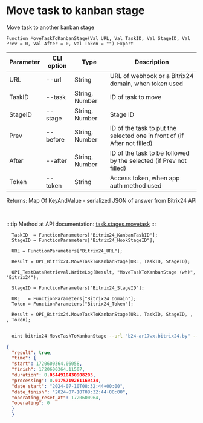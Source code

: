 ﻿---
sidebar_position: 5
---

# Move task to kanban stage
 Move task to another kanban stage



`Function MoveTaskToKanbanStage(Val URL, Val TaskID, Val StageID, Val Prev = 0, Val After = 0, Val Token = "") Export`

  | Parameter | CLI option | Type | Description |
  |-|-|-|-|
  | URL | --url | String | URL of webhook or a Bitrix24 domain, when token used |
  | TaskID | --task | String, Number | ID of task to move |
  | StageID | --stage | String, Number | Stage ID |
  | Prev | --before | String, Number | ID of the task to put the selected one in front of (if After not filled) |
  | After | --after | String, Number | ID of the task to be followed by the selected (if Prev not filled) |
  | Token | --token | String | Access token, when app auth method used |

  
  Returns:  Map Of KeyAndValue - serialized JSON of answer from Bitrix24 API

<br/>

:::tip
Method at API documentation: [task.stages.movetask](https://dev.1c-bitrix.ru/rest_help/tasks/task/kanban/task_stages_movetask.php)
:::
<br/>


```bsl title="Code example"
  TaskID  = FunctionParameters["Bitrix24_KanbanTaskID"];
  StageID = FunctionParameters["Bitrix24_HookStageID"];
  
  URL = FunctionParameters["Bitrix24_URL"];
  
  Result = OPI_Bitrix24.MoveTaskToKanbanStage(URL, TaskID, StageID);
  
  OPI_TestDataRetrieval.WriteLog(Result, "MoveTaskToKanbanStage (wh)", "Bitrix24");
  
  StageID = FunctionParameters["Bitrix24_StageID"];
  
  URL   = FunctionParameters["Bitrix24_Domain"];
  Token = FunctionParameters["Bitrix24_Token"];
  
  Result = OPI_Bitrix24.MoveTaskToKanbanStage(URL, TaskID, StageID, , , Token);
```



```sh title="CLI command example"
    
  oint bitrix24 MoveTaskToKanbanStage --url "b24-ar17wx.bitrix24.by" --task "1086" --stage "320" --before %before% --after %after% --token "fe3fa966006e9f06006b12e400000001000..."

```

```json title="Result"
{
  "result": true,
  "time": {
  "start": 1720600364.06058,
  "finish": 1720600364.11507,
  "duration": 0.0544910430908203,
  "processing": 0.0175719261169434,
  "date_start": "2024-07-10T08:32:44+00:00",
  "date_finish": "2024-07-10T08:32:44+00:00",
  "operating_reset_at": 1720600964,
  "operating": 0
  }
  }
```
